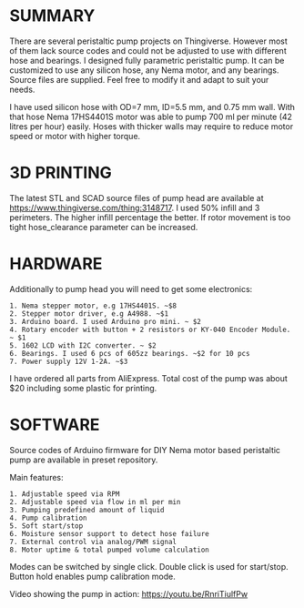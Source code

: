 # SUMMARY
There are several peristaltic pump projects on Thingiverse. However most of them lack source codes and could not be adjusted to use with different hose and bearings. I designed fully parametric peristaltic pump. It can be customized to use any silicon hose, any Nema motor, and any bearings. Source files are supplied. Feel free to modify it and adapt to suit your needs.

I have used silicon hose with OD=7 mm, ID=5.5 mm, and 0.75 mm wall. With that hose Nema 17HS4401S motor was able to pump 700 ml per minute (42 litres per hour) easily. Hoses with thicker walls may require to reduce motor speed or motor with higher torque.

# 3D PRINTING
The latest STL and SCAD source files of pump head are available at https://www.thingiverse.com/thing:3148717. I used 50% infill and 3 perimeters. The higher infill percentage the better. If rotor movement is too tight hose_clearance parameter can be increased. 

# HARDWARE
Additionally to pump head you will need to get some electronics:

    1. Nema stepper motor, e.g 17HS4401S. ~$8
    2. Stepper motor driver, e.g A4988. ~$1
    3. Arduino board. I used Arduino pro mini. ~ $2
    4. Rotary encoder with button + 2 resistors or KY-040 Encoder Module. ~ $1
    5. 1602 LCD with I2C converter. ~ $2
    6. Bearings. I used 6 pcs of 605zz bearings. ~$2 for 10 pcs
    7. Power supply 12V 1-2A. ~$3

I have ordered all parts from AliExpress. Total cost of the pump was about $20 including some plastic for printing.

# SOFTWARE
Source codes of Arduino firmware for DIY Nema motor based peristaltic pump are available in preset repository. 

Main features:

    1. Adjustable speed via RPM
    2. Adjustable speed via flow in ml per min
    3. Pumping predefined amount of liquid
    4. Pump calibration
    5. Soft start/stop
	6. Moisture sensor support to detect hose failure
	7. External control via analog/PWM signal
	8. Motor uptime & total pumped volume calculation 

Modes can be switched by single click. Double click is used for start/stop. Button hold enables pump calibration mode.

Video showing the pump in action: https://youtu.be/RnriTiulfPw
